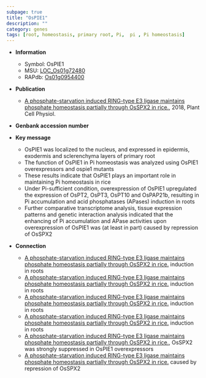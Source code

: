 ```yaml
---
subpage: true
title: "OsPIE1"
description: ""
category: genes
tags: [root, homeostasis, primary root, Pi,  pi , Pi homeostasis]
---
```


* **Information**  
    + Symbol: OsPIE1  
    + MSU: [LOC_Os01g72480](http://rice.plantbiology.msu.edu/cgi-bin/ORF_infopage.cgi?orf=LOC_Os01g72480)  
    + RAPdb: [Os01g0954400](http://rapdb.dna.affrc.go.jp/viewer/gbrowse_details/irgsp1?name=Os01g0954400)  

* **Publication**  
    + [A phosphate-starvation induced RING-type E3 ligase maintains phosphate homeostasis partially through OsSPX2 in rice.](http://www.ncbi.nlm.nih.gov/pubmed?term=A+phosphate-starvation+induced+RING-type+E3+ligase+maintains+phosphate+homeostasis+partially+through+OsSPX2+in+rice.%5BTitle%5D), 2018, Plant Cell Physiol.

* **Genbank accession number**  

* **Key message**  
    + OsPIE1 was localized to the nucleus, and expressed in epidermis, exodermis and sclerenchyma layers of primary root
    + The function of OsPIE1 in Pi homeostasis was analyzed using OsPIE1 overexpressors and ospie1 mutants
    + These results indicate that OsPIE1 plays an important role in maintaining Pi homeostasis in rice
    + Under Pi-sufficient condition, overexpression of OsPIE1 upregulated the expression of OsPT2, OsPT3, OsPT10 and OsPAP21b, resulting in Pi accumulation and acid phosphatases (APases) induction in roots
    + Further comparative transcriptome analysis, tissue expression patterns and genetic interaction analysis indicated that the enhancing of Pi accumulation and APase activities upon overexpression of OsPIE1 was (at least in part) caused by repression of OsSPX2

* **Connection**  
    + [A phosphate-starvation induced RING-type E3 ligase maintains phosphate homeostasis partially through OsSPX2 in rice.](APases) induction in roots
    + [A phosphate-starvation induced RING-type E3 ligase maintains phosphate homeostasis partially through OsSPX2 in rice.](APases) induction in roots
    + [A phosphate-starvation induced RING-type E3 ligase maintains phosphate homeostasis partially through OsSPX2 in rice.](APases) induction in roots
    + [A phosphate-starvation induced RING-type E3 ligase maintains phosphate homeostasis partially through OsSPX2 in rice.](APases) induction in roots
    + [A phosphate-starvation induced RING-type E3 ligase maintains phosphate homeostasis partially through OsSPX2 in rice.](http://www.ncbi.nlm.nih.gov/pubmed?term=A+phosphate-starvation+induced+RING-type+E3+ligase+maintains+phosphate+homeostasis+partially+through+OsSPX2+in+rice.%5BTitle%5D),  OsSPX2 was strongly suppressed in OsPIE1 overexpressors
    + [A phosphate-starvation induced RING-type E3 ligase maintains phosphate homeostasis partially through OsSPX2 in rice.](at+least+in+part) caused by repression of OsSPX2



